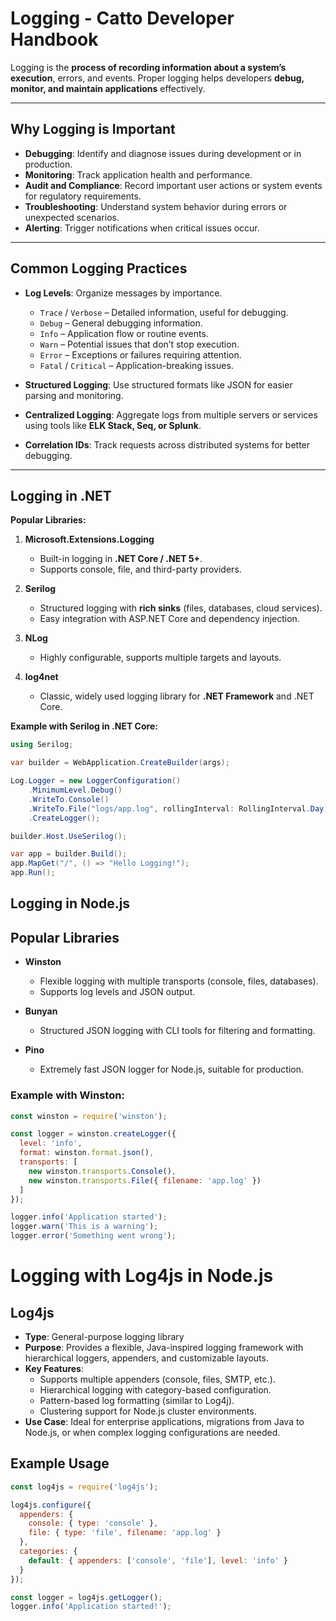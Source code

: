 # Logging - Catto Developer Handbook

Logging is the **process of recording information about a system’s execution**, errors, and events. Proper logging helps developers **debug, monitor, and maintain applications** effectively.

---

## Why Logging is Important

- **Debugging**: Identify and diagnose issues during development or in production.  
- **Monitoring**: Track application health and performance.  
- **Audit and Compliance**: Record important user actions or system events for regulatory requirements.  
- **Troubleshooting**: Understand system behavior during errors or unexpected scenarios.  
- **Alerting**: Trigger notifications when critical issues occur.

---

## Common Logging Practices

- **Log Levels**: Organize messages by importance.
  - `Trace` / `Verbose` – Detailed information, useful for debugging.  
  - `Debug` – General debugging information.  
  - `Info` – Application flow or routine events.  
  - `Warn` – Potential issues that don’t stop execution.  
  - `Error` – Exceptions or failures requiring attention.  
  - `Fatal` / `Critical` – Application-breaking issues.  

- **Structured Logging**: Use structured formats like JSON for easier parsing and monitoring.  
- **Centralized Logging**: Aggregate logs from multiple servers or services using tools like **ELK Stack, Seq, or Splunk**.  
- **Correlation IDs**: Track requests across distributed systems for better debugging.  

---

## Logging in .NET

**Popular Libraries:**

1. **Microsoft.Extensions.Logging**  
   - Built-in logging in **.NET Core / .NET 5+**.  
   - Supports console, file, and third-party providers.  

2. **Serilog**  
   - Structured logging with **rich sinks** (files, databases, cloud services).  
   - Easy integration with ASP.NET Core and dependency injection.  

3. **NLog**  
   - Highly configurable, supports multiple targets and layouts.  

4. **log4net**  
   - Classic, widely used logging library for **.NET Framework** and .NET Core.  

**Example with Serilog in .NET Core:**
```csharp
using Serilog;

var builder = WebApplication.CreateBuilder(args);

Log.Logger = new LoggerConfiguration()
    .MinimumLevel.Debug()
    .WriteTo.Console()
    .WriteTo.File("logs/app.log", rollingInterval: RollingInterval.Day)
    .CreateLogger();

builder.Host.UseSerilog();

var app = builder.Build();
app.MapGet("/", () => "Hello Logging!");
app.Run();
```
## Logging in Node.js

## Popular Libraries

- **Winston**  
  - Flexible logging with multiple transports (console, files, databases).  
  - Supports log levels and JSON output.

- **Bunyan**  
  - Structured JSON logging with CLI tools for filtering and formatting.

- **Pino**  
  - Extremely fast JSON logger for Node.js, suitable for production.


### Example with Winston:


```javascript
const winston = require('winston');

const logger = winston.createLogger({
  level: 'info',
  format: winston.format.json(),
  transports: [
    new winston.transports.Console(),
    new winston.transports.File({ filename: 'app.log' })
  ]
});

logger.info('Application started');
logger.warn('This is a warning');
logger.error('Something went wrong');
```

# Logging with Log4js in Node.js

## Log4js
- **Type**: General-purpose logging library  
- **Purpose**: Provides a flexible, Java-inspired logging framework with hierarchical loggers, appenders, and customizable layouts.  
- **Key Features**:  
  - Supports multiple appenders (console, files, SMTP, etc.).  
  - Hierarchical logging with category-based configuration.  
  - Pattern-based log formatting (similar to Log4j).  
  - Clustering support for Node.js cluster environments.  
- **Use Case**: Ideal for enterprise applications, migrations from Java to Node.js, or when complex logging configurations are needed.

## Example Usage
```javascript
const log4js = require('log4js');

log4js.configure({
  appenders: {
    console: { type: 'console' },
    file: { type: 'file', filename: 'app.log' }
  },
  categories: {
    default: { appenders: ['console', 'file'], level: 'info' }
  }
});

const logger = log4js.getLogger();
logger.info('Application started!');
```